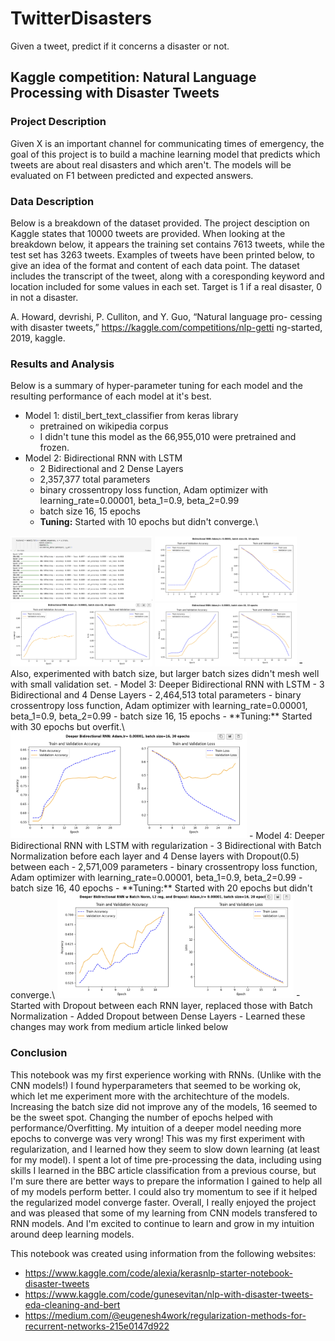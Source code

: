 # TwitterDisasters
Given a tweet, predict if it concerns a disaster or not.
## Kaggle competition: Natural Language Processing with Disaster Tweets
### Project Description
Given X is an important channel for communicating times of emergency, the goal of this project is to build a machine learning model that predicts which tweets are about real disasters and which aren't.  The models will be evaluated on F1 between predicted and expected answers.

### Data Description
Below is a breakdown of the dataset provided.  The project desciption on Kaggle states that 10000 tweets are provided.  When looking at the breakdown below, it appears the training set contains 7613 tweets, while the test set has 3263 tweets.  Examples of tweets have been printed below, to give an idea of the format and content of each data point.  The dataset includes the transcript of the tweet, along with a coresponding keyword and location included for some values in each set.  Target is 1 if a real disaster, 0 in not a disaster.

A. Howard, devrishi, P. Culliton, and Y. Guo, “Natural language pro-
cessing with disaster tweets,” https://kaggle.com/competitions/nlp-getti
ng-started, 2019, kaggle.

### Results and Analysis
Below is a summary of hyper-parameter tuning for each model and the resulting performance of each model at it's best.
- Model 1:  distil_bert_text_classifier from keras library
    - pretrained on wikipedia corpus
    - I didn't tune this model as the 66,955,010 were pretrained and frozen.
- Model 2: Bidirectional RNN with LSTM
    - 2 Bidirectional and 2 Dense Layers
    - 2,357,377 total parameters
    - binary crossentropy loss function, Adam optimizer with learning_rate=0.00001, beta_1=0.9, beta_2=0.99
    - batch size 16, 15 epochs
    - **Tuning:**  Started with 10 epochs but didn't converge.\
 <img src="Model2tune1.png" style="width:45%">
<img src="Model2tune12.png" style="width:45%">
<img src="Model2tune2.png" style="width:45%">
<img src="Model2tune3.png" style="width:45%">
    - Also, experimented with batch size, but larger batch sizes didn't mesh well with small validation set.
- Model 3: Deeper Bidirectional RNN with LSTM
    - 3 Bidirectional and 4 Dense Layers
    - 2,464,513 total parameters
    - binary crossentropy loss function, Adam optimizer with learning_rate=0.00001, beta_1=0.9, beta_2=0.99
    - batch size 16, 15 epochs
    - **Tuning:** Started with 30 epochs but overfit.\
    <img src="Model3tune1.png" style="width:75%">
- Model 4: Deeper Bidirectional RNN with LSTM with regularization
    - 3 Bidirectional with Batch Normalization before each layer and 4 Dense layers with Dropout(0.5) between each
    - 2,571,009 parameters
    - binary crossentropy loss function, Adam optimizer with learning_rate=0.00001, beta_1=0.9, beta_2=0.99
    - batch size 16, 40 epochs
    - **Tuning:** Started with 20 epochs but didn't converge.\
    <img src="Model4tune1.png" style="width:75%">
    - Started with Dropout between each RNN layer, replaced those with Batch Normalization
    - Added Dropout between Dense Layers
    - Learned these changes may work from medium article linked below

### Conclusion
This notebook was my first experience working with RNNs.  (Unlike with the CNN models!) I found hyperparameters that seemed to be working ok, which let me experiment more with the architechture of the models.  Increasing the batch size did not improve any of the models, 16 seemed to be the sweet spot.  Changing the number of epochs helped with performance/Overfitting.  My intuition of a deeper model needing more epochs to converge was very wrong!  This was my first experiment with regularization, and I learned how they seem to slow down learning (at least for my model).  I spent a lot of time pre-processing the data, including using skills I learned in the BBC article classification from a previous course, but I'm sure there are better ways to prepare the information I gained to help all of my models perform better.  I could also try momentum to see if it helped the regularized model converge faster.  Overall, I really enjoyed the project and was pleased that some of my learning from CNN models transfered to RNN models.  And I'm excited to continue to learn and grow in my intuition around deep learning models.

This notebook was created using information from the following websites:
- https://www.kaggle.com/code/alexia/kerasnlp-starter-notebook-disaster-tweets
- https://www.kaggle.com/code/gunesevitan/nlp-with-disaster-tweets-eda-cleaning-and-bert
- https://medium.com/@eugenesh4work/regularization-methods-for-recurrent-networks-215e0147d922
